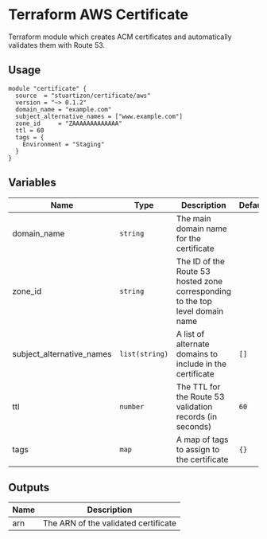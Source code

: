# Terraform AWS Certificate
Terraform module which creates ACM certificates and automatically validates them with Route 53.

## Usage
```hcl
module "certificate" {
  source  = "stuartizon/certificate/aws"
  version = "~> 0.1.2"
  domain_name = "example.com"
  subject_alternative_names = ["www.example.com"]
  zone_id     = "ZAAAAAAAAAAAAA"
  ttl = 60
  tags = {
    Environment = "Staging"
  }
}
```

## Variables
| Name | Type | Description | Default |
|------|------|-------------|---------|
| domain_name | `string` | The main domain name for the certificate | |
| zone_id | `string` | The ID of the Route 53 hosted zone corresponding to the top level domain name | |
| subject_alternative_names | `list(string)` | A list of alternate domains to include in the certificate | `[]` |
| ttl | `number` | The TTL for the Route 53 validation records (in seconds) | `60` |
| tags | `map` | A map of tags to assign to the certificate | `{}` |

## Outputs
| Name | Description |
|------|-------------|
| arn | The ARN of the validated certificate |
